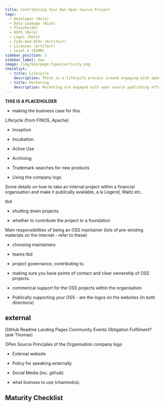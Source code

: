 ```yaml
---
title: Contributing Your Own Open Source Project
tags: 
  - Developer (Role)
  - Data Leakage (Risk)
  - Placeholder
  - OSPO (Role)
  - Legal (Role)
  - CLAs-And-DCOs (Artifact)
  - Licenses (Artifact)
  - Level 4 (OSMM)
sidebar_position: 2
sidebar_label: How
image: /img/bok/page-types/activity.png
checklist:
  - title: Lifecycle
    description: There is a lifecycle process around engaging with open source projects
  - title: Marketing
    description: Marketing are engaged with open source publishing efforts
---
```


**THIS IS A PLACEHOLDER**

- making the business case for this.


Lifecycle (from FINOS, Apache)

- Inception
- Incubation
- Active Use
- Archiving


- Trademark searches for new products
- Using the company logo


Some details on how to take an internal project within a financial organisation and make it publically available, a la Legend, Waltz etc.

tbd



- shutting down projects.

- whether to contribute the project to a foundation


Main responsibilities of being an OSS maintainer (lots of pre-existing materials on the internet - refer to these)


- choosing maintainers
- teams
tbd

- project governance, contributing to.
- making sure you have points of contact and clear ownership of OSS projects.
- commerical support for the OSS projects within the organisation
- Publically supporting your OSS - are the logos on the websites (in both directions)


## external

GitHub Readme
Landing Pages
Community Events
Obligation Fulfilment? (ask Thomas)

OPen Source Principles of the Organisation
company logo

- External website 
- Policy for speaking externally
- Social Media (inc. github)

- what licenses to use (chamindra).

 
## Maturity Checklist

<ArticleChecklist checklist={frontMatter.checklist} title={frontMatter.title} />